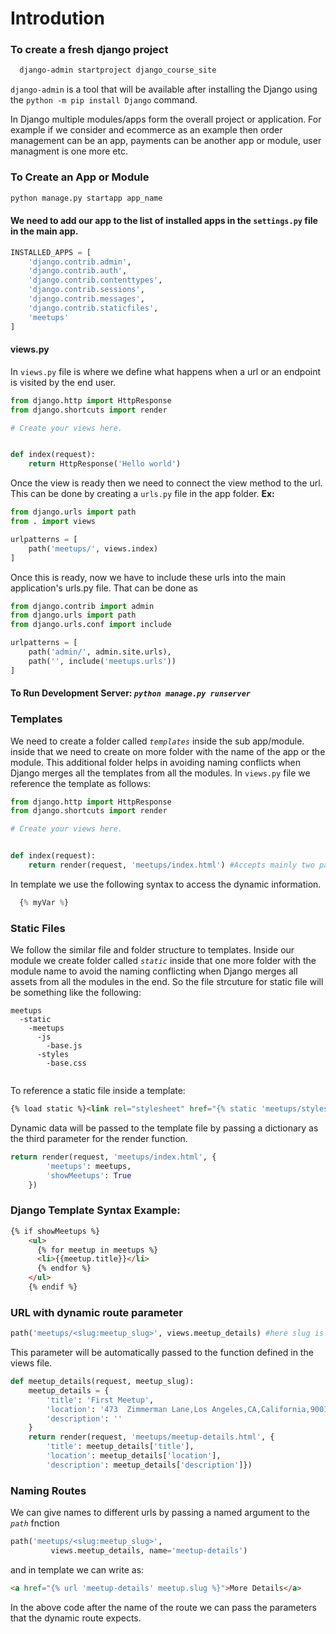 # Introdution
### To create a fresh django project
```bash
  django-admin startproject django_course_site
```
`django-admin` is a tool that will be available after installing the Django using the `python -m pip install Django` command.


In Django multiple modules/apps form the overall project or application. For example if we consider and ecommerce as an example then order management can be an app, payments can be another app or module, user managment is one more etc.
### To Create an App or Module
```bash
python manage.py startapp app_name
```


#### We need to add our app to the list of installed apps in the  `settings.py` file in the main app.
```python
INSTALLED_APPS = [
    'django.contrib.admin',
    'django.contrib.auth',
    'django.contrib.contenttypes',
    'django.contrib.sessions',
    'django.contrib.messages',
    'django.contrib.staticfiles',
    'meetups'
]
```

#### views.py
In `views.py` file is where we define what happens when a url or an endpoint is visited by the end user.
```python
from django.http import HttpResponse
from django.shortcuts import render

# Create your views here.


def index(request):
    return HttpResponse('Hello world')

```

Once the view is ready then we need to connect the view method to the url. This can be done by creating a `urls.py` file in the app folder.
**Ex:**
```python
from django.urls import path
from . import views

urlpatterns = [
    path('meetups/', views.index)
]

```
Once this is ready, now we have to include these urls into the main application's urls.py file. That can be done as
```python
from django.contrib import admin
from django.urls import path
from django.urls.conf import include

urlpatterns = [
    path('admin/', admin.site.urls),
    path('', include('meetups.urls'))
]
```
#### To Run Development Server: *`python manage.py runserver`*

### Templates
We need to create a folder called *`templates`* inside the sub app/module. inside that we need to create on more folder with the name of the app or the module. This additional folder helps in avoiding naming conflicts when Django merges all the templates from all the modules.
In `views.py` file we reference the template as follows:
```python
from django.http import HttpResponse
from django.shortcuts import render

# Create your views here.


def index(request):
    return render(request, 'meetups/index.html') #Accepts mainly two paraeters request and the relative path to the template from the templates folder
```
In template we use the following syntax to access the dynamic information.
```python
  {% myVar %}
```


### Static Files
We follow the similar file and folder structure to templates. Inside our module we create folder called *`static`* inside that one more folder with the module name to avoid the naming conflicting when Django merges all assets from all the modules in the end. So the file strcuture for static file will be something like the following:
```
meetups
  -static
    -meetups
      -js
        -base.js
      -styles
        -base.css
        
```
To reference a static file inside a template:
```html
{% load static %}<link rel="stylesheet" href="{% static 'meetups/styles/base.css' %}">
```

Dynamic data will be passed to the template file by passing a dictionary as the third parameter for the render function.
```python
return render(request, 'meetups/index.html', {
        'meetups': meetups,
        'showMeetups': True
    })
```

### Django Template Syntax Example:
```html
{% if showMeetups %}
    <ul>
      {% for meetup in meetups %}
      <li>{{meetup.title}}</li>
      {% endfor %}
    </ul>
    {% endif %}
```
### URL with dynamic route parameter
```python
path('meetups/<slug:meetup_slug>', views.meetup_details) #here slug is an optional specifier that tells django that this parameter should needs to be slug format
```
This parameter will be automatically passed to the function defined in the views file.
```python
def meetup_details(request, meetup_slug):
    meetup_details = {
        'title': 'First Meetup',
        'location': '473  Zimmerman Lane,Los Angeles,CA,California,90017',
        'description': ''
    }
    return render(request, 'meetups/meetup-details.html', {
        'title': meetup_details['title'],
        'location': meetup_details['location'],
        'description': meetup_details['description']})
```
### Naming Routes
We can give names to different urls by passing a named argument to the *`path`* fnction
```python
path('meetups/<slug:meetup_slug>',
         views.meetup_details, name='meetup-details')
```
and in template we can write as:
```html
<a href="{% url 'meetup-details' meetup.slug %}">More Details</a>
```
In the above code after the name of the route we can pass the parameters that the dynamic route expects.
